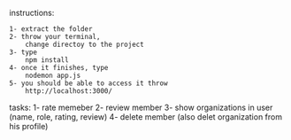 instructions:

	1- extract the folder
	2- throw your terminal,
		change directoy to the project
	3- type
		npm install
	4- once it finishes, type
		nodemon app.js
	5- you should be able to access it throw
		http://localhost:3000/


tasks:
1- rate memeber
2- review member
3- show organizations in user (name, role, rating, review)
4- delete member (also delet organization from his profile)